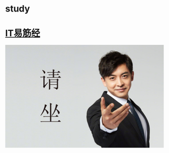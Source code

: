 # study
# [IT易筋经](https://www.processon.com/mindmap/64b8a8722d4d526657c88618)
<img src="./图片/请坐.jpg" alt="image" style="zoom:50%;" />